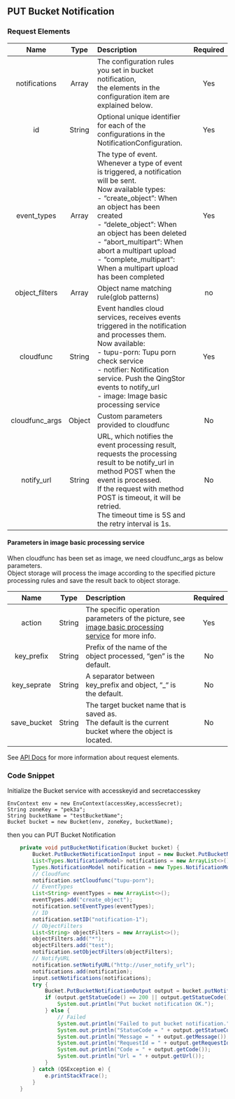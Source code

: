 ## PUT Bucket Notification

### Request Elements

|Name|Type|Description|Required|
|:--:|:--:|:--|:--:|
|notifications|Array|The configuration rules you set in bucket notification, <br>the elements in the configuration item are explained below.|Yes|
|id|String|Optional unique identifier for each of the configurations in the NotificationConfiguration.|Yes|
|event_types|Array|The type of event. Whenever a type of event is triggered, a notification will be sent. <br>Now available types: <br> - “create_object”: When an object has been created <br> - “delete_object”: When an object has been deleted <br> - “abort_multipart”: When abort a multipart upload <br> - “complete_multipart”: When a multipart upload has been completed|Yes|
|object_filters|Array|Object name matching rule(glob patterns)|no|
|cloudfunc|String|Event handles cloud services, receives events triggered in the notification and processes them. <br>Now available: <br> - tupu-porn: Tupu porn check service <br> - notifier: Notification service. Push the QingStor events to notify_url<br> - image: Image basic processing service|Yes|
|cloudfunc_args|Object|Custom parameters provided to cloudfunc|No|
|notify_url|String|URL, which notifies the event processing result, <br>requests the processing result to be notify_url in method POST when the event is processed. <br>If the request with method POST is timeout, it will be retried. <br>The timeout time is 5S and the retry interval is 1s.|No|

#### Parameters in image basic processing service
When cloudfunc has been set as image, we need cloudfunc_args as below parameters. <br>
Object storage will process the image according to the specified picture processing rules and save the result back to object storage.

|Name|Type|Description|Required|
|:--:|:--:|:--|:--:|
|action|String|The specific operation parameters of the picture, see [image basic processing service](https://docs.qingcloud.com/qingstor/data_process/image_process/index.html) for more info.|Yes|
|key_prefix|String|Prefix of the name of the object processed, “gen” is the default.|No|
|key_seprate|String|A separator between key_prefix and object, “_“ is the default.|No|
|save_bucket|String|The target bucket name that is saved as. <br>The default is the current bucket where the object is located.|No|

See [API Docs](https://docs.qingcloud.com/qingstor/api/bucket/notification/put_notification.html) for more information about request elements.

### Code Snippet

Initialize the Bucket service with accesskeyid and secretaccesskey

```
EnvContext env = new EnvContext(accessKey,accessSecret);
String zoneKey = "pek3a";
String bucketName = "testBucketName";
Bucket bucket = new Bucket(env, zoneKey, bucketName);

```

then you can PUT Bucket Notification


```java
    private void putBucketNotification(Bucket bucket) {
        Bucket.PutBucketNotificationInput input = new Bucket.PutBucketNotificationInput();
        List<Types.NotificationModel> notifications = new ArrayList<>();
        Types.NotificationModel notification = new Types.NotificationModel();
        // Cloudfunc
        notification.setCloudfunc("tupu-porn");
        // EventTypes
        List<String> eventTypes = new ArrayList<>();
        eventTypes.add("create_object");
        notification.setEventTypes(eventTypes);
        // ID
        notification.setID("notification-1");
        // ObjectFilters
        List<String> objectFilters = new ArrayList<>();
        objectFilters.add("*");
        objectFilters.add("test");
        notification.setObjectFilters(objectFilters);
        // NotifyURL
        notification.setNotifyURL("http://user_notify_url");
        notifications.add(notification);
        input.setNotifications(notifications);
        try {
            Bucket.PutBucketNotificationOutput output = bucket.putNotification(input);
            if (output.getStatueCode() == 200 || output.getStatueCode() == 201) {
                System.out.println("Put bucket notification OK.");
            } else {
                // Failed
                System.out.println("Failed to put bucket notification.");
                System.out.println("StatueCode = " + output.getStatueCode());
                System.out.println("Message = " + output.getMessage());
                System.out.println("RequestId = " + output.getRequestId());
                System.out.println("Code = " + output.getCode());
                System.out.println("Url = " + output.getUrl());
            }
        } catch (QSException e) {
            e.printStackTrace();
        }
    }
```